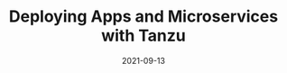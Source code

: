 ---
color: 204FA4
date: '2021-09-13'
description: Learn how Tanzu can provide a platform that simplifies working with Modern Applications.
lab: tce-dev-guide
lastmod: '2021-10-03'
length: 15
preview: "/images/workshops/img-cnr-serving.png"
logo: "/images/workshops/logo-tanzu.png"
summary: Learn how Tanzu can provide a platform that simplifies working with Modern Applications.
tags:
- Spring
- Microservices
- Kubernetes
- Spring Boot
- Tanzu
title: Deploying Apps and Microservices with Tanzu
level1: Deploying Modern Applications
team:
- Boskey Savla
weight: 1
---